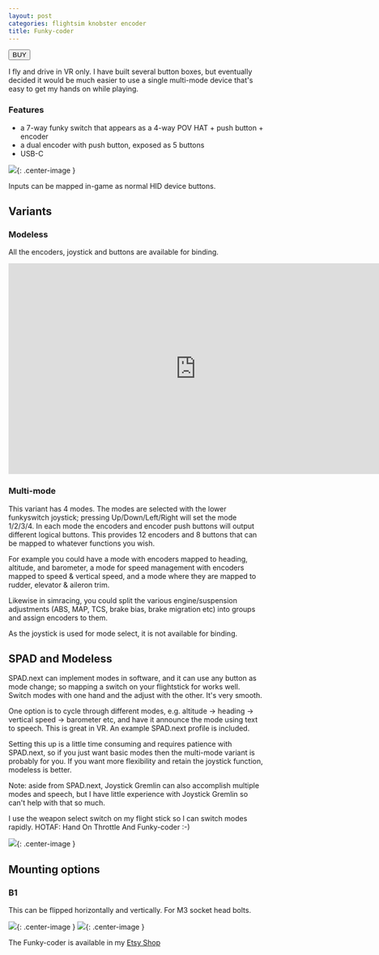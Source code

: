 ```yaml
---
layout: post
categories: flightsim knobster encoder
title: Funky-coder
---
```


<a href="https://s16nengineering.etsy.com/listing/1836479954/flightracing-sim-dual-encoder"><button>BUY</button></a>

I fly and drive in VR only. I have built several button boxes, but eventually decided it would be much easier to use a single multi-mode device that's easy to get my hands on while playing.

### Features

- a 7-way funky switch that appears as a 4-way POV HAT + push button + encoder 
- a dual encoder with push button, exposed as 5 buttons
- USB-C

![](/assets/fc/fc1.jpg){: .center-image }

Inputs can be mapped in-game as normal HID device buttons.

## Variants

### Modeless

All the encoders, joystick and buttons are available for binding.

<iframe width="740" height="416" class="center-image" src="https://www.youtube.com/embed/8ph1lfgThUY?si=7H_nSfAJesfxKCqg" title="YouTube video player" frameborder="0" allow="accelerometer; autoplay; clipboard-write; encrypted-media; gyroscope; picture-in-picture; web-share" referrerpolicy="strict-origin-when-cross-origin" allowfullscreen></iframe>

### Multi-mode

This variant has 4 modes. The modes are selected with the lower funkyswitch joystick; pressing Up/Down/Left/Right will set the mode 1/2/3/4. In each mode the encoders and encoder push buttons will output different logical buttons. This provides 12 encoders and 8 buttons that can be mapped to whatever functions you wish. 

For example you could have a mode with encoders mapped to heading, altitude, and barometer, a mode for speed management with encoders mapped to speed & vertical speed, and a mode where they are mapped to rudder, elevator & aileron trim.

Likewise in simracing, you could split the various engine/suspension adjustments (ABS, MAP, TCS, brake bias, brake migration etc) into groups and assign encoders to them.

As the joystick is used for mode select, it is not available for binding.

## SPAD and Modeless

SPAD.next can implement modes in software, and it can use any button as mode change; so mapping a switch on your flightstick for works well. Switch modes with one hand and the adjust with the other. It's very smooth. 

One option is to cycle through different modes, e.g. altitude -> heading -> vertical speed -> barometer etc, and have it announce the mode using text to speech. This is great in VR. An example SPAD.next profile is included.

Setting this up is a little time consuming and requires patience with SPAD.next, so if you just want basic modes then the multi-mode variant is probably for you. If you want more flexibility and retain the joystick function, modeless is better.

Note: aside from SPAD.next, Joystick Gremlin can also accomplish multiple modes and speech, but I have little experience with Joystick Gremlin so can't help with that so much. 

I use the weapon select switch on my flight stick so I can switch modes rapidly. HOTAF: Hand On Throttle And Funky-coder :-)

![](/assets/fc/fc3.jpg){: .center-image }

## Mounting options

### B1

This can be flipped horizontally and vertically. For M3 socket head bolts. 

![](/assets/fc/b1-1.png){: .center-image }
![](/assets/fc/b1-2.png){: .center-image }

The Funky-coder is available in my [Etsy Shop](https://www.etsy.com/listing/1836479954/)
